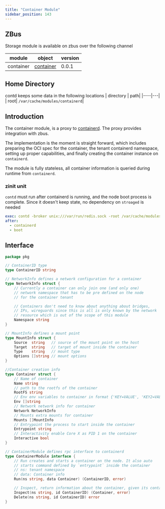 ```yaml
---
title: "Container Module"
sidebar_position: 143
---
```


## ZBus

Storage module is available on zbus over the following channel

| module | object | version |
|--------|--------|---------|
| container|[container](#interface)| 0.0.1|

## Home Directory

contd keeps some data in the following locations
| directory | path|
|----|---|
| root| `/var/cache/modules/containerd`|

## Introduction

The container module, is a proxy to [containerd](https://github.com/containerd/containerd). The proxy provides integration with zbus.

The implementation is the moment is straight forward, which includes preparing the OCI spec for the container, the tenant containerd namespace,
setting up proper capabilities, and finally creating the container instance on `containerd`.

The module is fully stateless, all container information is queried during runtime from `containerd`.

### zinit unit

`contd` must run after containerd is running, and the node boot process is complete. Since it doesn't keep state, no dependency on `stroaged` is needed

```yaml
exec: contd -broker unix:///var/run/redis.sock -root /var/cache/modules/containerd
after:
  - containerd
  - boot
```

## Interface

```go
package pkg

// ContainerID type
type ContainerID string

// NetworkInfo defines a network configuration for a container
type NetworkInfo struct {
    // Currently a container can only join one (and only one)
    // network namespace that has to be pre defined on the node
    // for the container tenant

    // Containers don't need to know about anything about bridges,
    // IPs, wireguards since this is all is only known by the network
    // resource which is out of the scope of this module
    Namespace string
}

// MountInfo defines a mount point
type MountInfo struct {
    Source  string   // source of the mount point on the host
    Target  string   // target of mount inside the container
    Type    string   // mount type
    Options []string // mount options
}

//Container creation info
type Container struct {
    // Name of container
    Name string
    // path to the rootfs of the container
    RootFS string
    // Env env variables to container in format {'KEY=VALUE', 'KEY2=VALUE2'}
    Env []string
    // Network network info for container
    Network NetworkInfo
    // Mounts extra mounts for container
    Mounts []MountInfo
    // Entrypoint the process to start inside the container
    Entrypoint string
    // Interactivity enable Core X as PID 1 on the container
    Interactive bool
}

// ContainerModule defines rpc interface to containerd
type ContainerModule interface {
    // Run creates and starts a container on the node. It also auto
    // starts command defined by `entrypoint` inside the container
    // ns: tenant namespace
    // data: Container info
    Run(ns string, data Container) (ContainerID, error)

    // Inspect, return information about the container, given its container id
    Inspect(ns string, id ContainerID) (Container, error)
    Delete(ns string, id ContainerID) error
}
```
